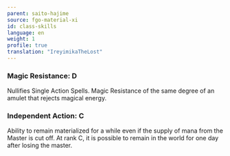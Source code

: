 ```yaml
---
parent: saito-hajime
source: fgo-material-xi
id: class-skills
language: en
weight: 1
profile: true
translation: "IreyimikaTheLost"
---
```


### Magic Resistance: D

Nullifies Single Action Spells. Magic Resistance of the same degree of an amulet that rejects magical energy.

### Independent Action: C

Ability to remain materialized for a while even if the supply of mana from the Master is cut off.
At rank C, it is possible to remain in the world for one day after losing the master.

